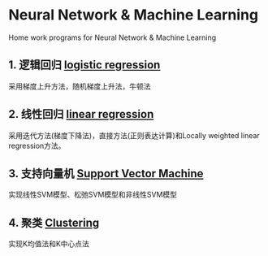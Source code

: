 # Neural Network & Machine Learning

Home work programs for Neural Network & Machine Learning

## 1. 逻辑回归 [logistic regression](/logistic-regression)

采用梯度上升方法，随机梯度上升法，牛顿法

## 2. 线性回归 [linear regression](/linear-regression)

采用迭代方法(梯度下降法)，直接方法(正则表达计算)和Locally weighted linear regression方法。

## 3. 支持向量机 [Support Vector Machine](/svm)

实现线性SVM模型、松弛SVM模型和非线性SVM模型

## 4. 聚类 [Clustering](/clustering)

实现K均值法和K中心点法
